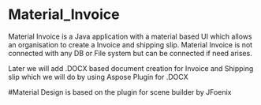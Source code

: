 # Material_Invoice

Material Invoice is a Java application with a material based UI which allows an organisation to create a Invoice and shipping slip.
Material Invoice is not connected with any DB or File system but can be connected if need arises.

Later we will add .DOCX based document creation for Invoice and Shipping slip which we will do by using Aspose Plugin for .DOCX

#Material Design is based on the plugin for scene builder by JFoenix 
